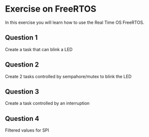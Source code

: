 # Exercise on FreeRTOS

In this exercise you will learn how to use the Real Time OS FreeRTOS.

## Question 1

Create a task that can blink a LED

## Question 2

Create 2 tasks controlled by sempahore/mutex to blink the LED

## Question 3

Create a task controlled by an interruption  

## Question 4 

Filtered values for SPI
